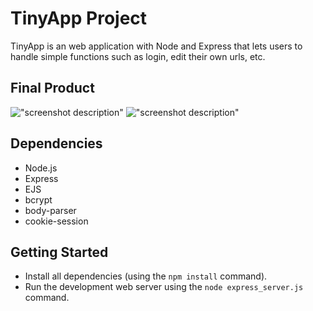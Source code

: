# TinyApp Project

TinyApp is an web application with Node and Express that lets users to handle simple functions such as login, edit their own urls, etc. 

## Final Product

!["screenshot description"](./)
!["screenshot description"](./)

## Dependencies

- Node.js
- Express
- EJS
- bcrypt
- body-parser
- cookie-session


## Getting Started

- Install all dependencies (using the `npm install` command).
- Run the development web server using the `node express_server.js` command.